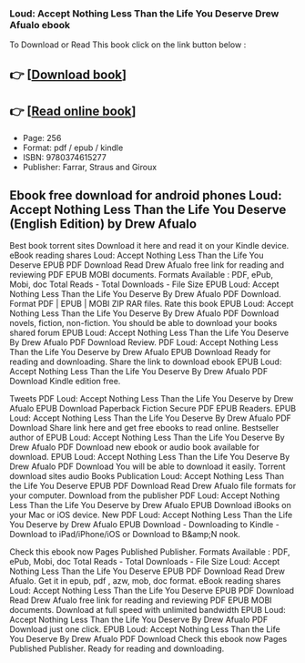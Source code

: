 ### Loud: Accept Nothing Less Than the Life You Deserve Drew Afualo ebook

To Download or Read This book click on the link button below :

## 👉  [**[Download book](http://get-pdfs.com/download.php?group=book&from=github.com&id=701433&lnk=1064 "Download book")**]

## 👉  [**[Read online book](http://get-pdfs.com/download.php?group=book&from=github.com&id=701433&lnk=1064 "Read online book")**]


* Page: 256
* Format: pdf / epub / kindle
* ISBN: 9780374615277
* Publisher: Farrar, Straus and Giroux



## Ebook free download for android phones Loud: Accept Nothing Less Than the Life You Deserve  (English Edition) by Drew Afualo


Best book torrent sites Download it here and read it on your Kindle device. eBook reading shares Loud: Accept Nothing Less Than the Life You Deserve EPUB PDF Download Read Drew Afualo free link for reading and reviewing PDF EPUB MOBI documents. Formats Available : PDF, ePub, Mobi, doc Total Reads - Total Downloads - File Size EPUB Loud: Accept Nothing Less Than the Life You Deserve By Drew Afualo PDF Download. Format PDF | EPUB | MOBI ZIP RAR files. Rate this book EPUB Loud: Accept Nothing Less Than the Life You Deserve By Drew Afualo PDF Download novels, fiction, non-fiction. You should be able to download your books shared forum EPUB Loud: Accept Nothing Less Than the Life You Deserve By Drew Afualo PDF Download Review. PDF Loud: Accept Nothing Less Than the Life You Deserve by Drew Afualo EPUB Download Ready for reading and downloading. Share the link to download ebook EPUB Loud: Accept Nothing Less Than the Life You Deserve By Drew Afualo PDF Download Kindle edition free.

Tweets PDF Loud: Accept Nothing Less Than the Life You Deserve by Drew Afualo EPUB Download Paperback Fiction Secure PDF EPUB Readers. EPUB Loud: Accept Nothing Less Than the Life You Deserve By Drew Afualo PDF Download Share link here and get free ebooks to read online. Bestseller author of EPUB Loud: Accept Nothing Less Than the Life You Deserve By Drew Afualo PDF Download new ebook or audio book available for download. EPUB Loud: Accept Nothing Less Than the Life You Deserve By Drew Afualo PDF Download You will be able to download it easily. Torrent download sites audio Books Publication Loud: Accept Nothing Less Than the Life You Deserve EPUB PDF Download Read Drew Afualo file formats for your computer. Download from the publisher PDF Loud: Accept Nothing Less Than the Life You Deserve by Drew Afualo EPUB Download iBooks on your Mac or iOS device. New PDF Loud: Accept Nothing Less Than the Life You Deserve by Drew Afualo EPUB Download - Downloading to Kindle - Download to iPad/iPhone/iOS or Download to B&amp;amp;N nook.

Check this ebook now Pages Published Publisher. Formats Available : PDF, ePub, Mobi, doc Total Reads - Total Downloads - File Size Loud: Accept Nothing Less Than the Life You Deserve EPUB PDF Download Read Drew Afualo. Get it in epub, pdf , azw, mob, doc format. eBook reading shares Loud: Accept Nothing Less Than the Life You Deserve EPUB PDF Download Read Drew Afualo free link for reading and reviewing PDF EPUB MOBI documents. Download at full speed with unlimited bandwidth EPUB Loud: Accept Nothing Less Than the Life You Deserve By Drew Afualo PDF Download just one click. EPUB Loud: Accept Nothing Less Than the Life You Deserve By Drew Afualo PDF Download Check this ebook now Pages Published Publisher. Ready for reading and downloading.





